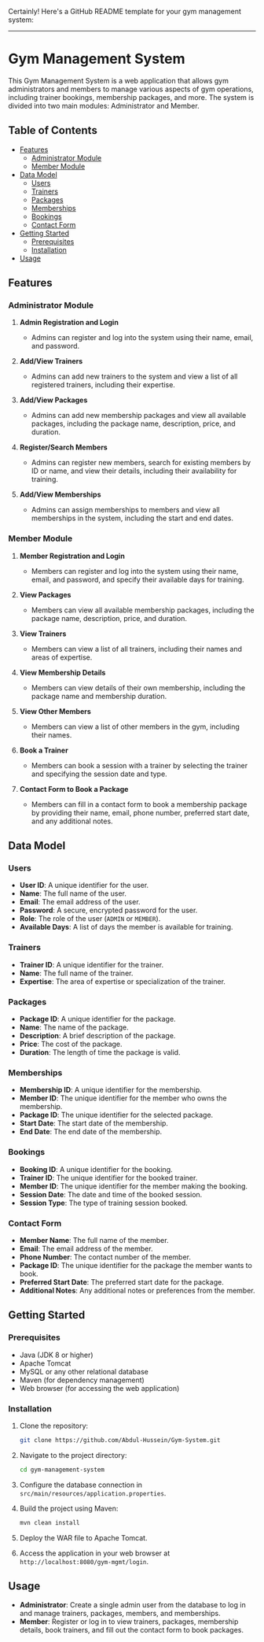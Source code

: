 Certainly! Here's a GitHub README template for your gym management system:

---

# Gym Management System

This Gym Management System is a web application that allows gym administrators and members to manage various aspects of gym operations, including trainer bookings, membership packages, and more. The system is divided into two main modules: Administrator and Member.

## Table of Contents

- [Features](#features)
  - [Administrator Module](#administrator-module)
  - [Member Module](#member-module)
- [Data Model](#data-model)
  - [Users](#users)
  - [Trainers](#trainers)
  - [Packages](#packages)
  - [Memberships](#memberships)
  - [Bookings](#bookings)
  - [Contact Form](#contact-form)
- [Getting Started](#getting-started)
  - [Prerequisites](#prerequisites)
  - [Installation](#installation)
- [Usage](#usage)


## Features

### Administrator Module

1. **Admin Registration and Login**
   - Admins can register and log into the system using their name, email, and password.

2. **Add/View Trainers**
   - Admins can add new trainers to the system and view a list of all registered trainers, including their expertise.

3. **Add/View Packages**
   - Admins can add new membership packages and view all available packages, including the package name, description, price, and duration.

4. **Register/Search Members**
   - Admins can register new members, search for existing members by ID or name, and view their details, including their availability for training.

5. **Add/View Memberships**
   - Admins can assign memberships to members and view all memberships in the system, including the start and end dates.

### Member Module

1. **Member Registration and Login**
   - Members can register and log into the system using their name, email, and password, and specify their available days for training.

2. **View Packages**
   - Members can view all available membership packages, including the package name, description, price, and duration.

3. **View Trainers**
   - Members can view a list of all trainers, including their names and areas of expertise.

4. **View Membership Details**
   - Members can view details of their own membership, including the package name and membership duration.

5. **View Other Members**
   - Members can view a list of other members in the gym, including their names.

6. **Book a Trainer**
   - Members can book a session with a trainer by selecting the trainer and specifying the session date and type.

7. **Contact Form to Book a Package**
   - Members can fill in a contact form to book a membership package by providing their name, email, phone number, preferred start date, and any additional notes.

## Data Model

### Users

- **User ID**: A unique identifier for the user.
- **Name**: The full name of the user.
- **Email**: The email address of the user.
- **Password**: A secure, encrypted password for the user.
- **Role**: The role of the user (`ADMIN` or `MEMBER`).
- **Available Days**: A list of days the member is available for training.

### Trainers

- **Trainer ID**: A unique identifier for the trainer.
- **Name**: The full name of the trainer.
- **Expertise**: The area of expertise or specialization of the trainer.

### Packages

- **Package ID**: A unique identifier for the package.
- **Name**: The name of the package.
- **Description**: A brief description of the package.
- **Price**: The cost of the package.
- **Duration**: The length of time the package is valid.

### Memberships

- **Membership ID**: A unique identifier for the membership.
- **Member ID**: The unique identifier for the member who owns the membership.
- **Package ID**: The unique identifier for the selected package.
- **Start Date**: The start date of the membership.
- **End Date**: The end date of the membership.

### Bookings

- **Booking ID**: A unique identifier for the booking.
- **Trainer ID**: The unique identifier for the booked trainer.
- **Member ID**: The unique identifier for the member making the booking.
- **Session Date**: The date and time of the booked session.
- **Session Type**: The type of training session booked.

### Contact Form

- **Member Name**: The full name of the member.
- **Email**: The email address of the member.
- **Phone Number**: The contact number of the member.
- **Package ID**: The unique identifier for the package the member wants to book.
- **Preferred Start Date**: The preferred start date for the package.
- **Additional Notes**: Any additional notes or preferences from the member.

## Getting Started

### Prerequisites

- Java (JDK 8 or higher)
- Apache Tomcat
- MySQL or any other relational database
- Maven (for dependency management)
- Web browser (for accessing the web application)

### Installation

1. Clone the repository:
   ```bash
   git clone https://github.com/Abdul-Hussein/Gym-System.git
   ```

2. Navigate to the project directory:
   ```bash
   cd gym-management-system
   ```

3. Configure the database connection in `src/main/resources/application.properties`.

4. Build the project using Maven:
   ```bash
   mvn clean install
   ```

5. Deploy the WAR file to Apache Tomcat.

6. Access the application in your web browser at `http://localhost:8080/gym-mgmt/login`.

## Usage

- **Administrator**: Create a single admin user from the database to log in and manage trainers, packages, members, and memberships.
- **Member**: Register or log in to view trainers, packages, membership details, book trainers, and fill out the contact form to book packages.



